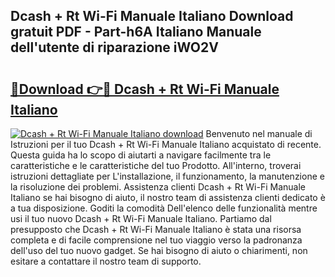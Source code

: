## Dcash + Rt Wi-Fi Manuale Italiano Download gratuit PDF - Part-h6A Italiano Manuale dell'utente di riparazione iWO2V

# <h2><a href="http://dffl3b5.blite.top/?on=Dcash+%2b+Rt+Wi-Fi+Manuale+Italiano">🔗Download 👉🔴 Dcash + Rt Wi-Fi Manuale Italiano</a></h2>

[![Dcash + Rt Wi-Fi Manuale Italiano download](https://i.imgur.com/lujVjoI.png)](http://dffl3b5.blite.top/?on=Dcash+%2b+Rt+Wi-Fi+Manuale+Italiano)
Benvenuto nel manuale di Istruzioni per il tuo Dcash + Rt Wi-Fi Manuale Italiano acquistato di recente. Questa guida ha lo scopo di aiutarti a navigare facilmente tra le caratteristiche e le caratteristiche del tuo Prodotto. All'interno, troverai istruzioni dettagliate per L'installazione, il funzionamento, la manutenzione e la risoluzione dei problemi. Assistenza clienti Dcash + Rt Wi-Fi Manuale Italiano se hai bisogno di aiuto, il nostro team di assistenza clienti dedicato è a tua disposizione. Goditi la comodità Dell'elenco delle funzionalità mentre usi il tuo nuovo Dcash + Rt Wi-Fi Manuale Italiano. Partiamo dal presupposto che Dcash + Rt Wi-Fi Manuale Italiano è stata una risorsa completa e di facile comprensione nel tuo viaggio verso la padronanza dell'uso del tuo nuovo gadget. Se hai bisogno di aiuto o chiarimenti, non esitare a contattare il nostro team di supporto.
